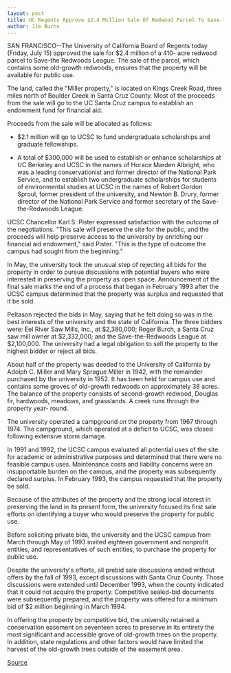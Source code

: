 ```yaml
---
layout: post
title: UC Regents Approve $2.4 Million Sale Of Redwood Parcel To Save-the-redwoods League
author: Jim Burns
---
```


SAN FRANCISCO--The University of California Board of Regents  today (Friday, July 15) approved the sale for $2.4 million of a 410- acre redwood parcel to Save-the Redwoods League. The sale of the  parcel, which contains some old-growth redwoods, ensures that the  property will be available for public use.

The land, called the "Miller property," is located on Kings Creek  Road, three miles north of Boulder Creek in Santa Cruz County. Most  of the proceeds from the sale will go to the UC Santa Cruz campus to  establish an endowment fund for financial aid.

Proceeds from the sale will be allocated as follows:

* $2.1 million will go to UCSC to fund undergraduate  scholarships and graduate fellowships.

* A total of $300,000 will be used to establish or enhance  scholarships at UC Berkeley and UCSC in the names of Horace Marden  Albright, who was a leading conservationist and former director of  the National Park Service, and to establish two undergraduate  scholarships for students of environmental studies at UCSC in the  names of Robert Gordon Sproul, former president of the university,  and Newton B. Drury, former director of the National Park Service  and former secretary of the Save-the-Redwoods League.

UCSC Chancellor Karl S. Pister expressed satisfaction with the  outcome of the negotiations. "This sale will preserve the site for the  public, and the proceeds will help preserve access to the university  by enriching our financial aid endowment," said Pister. "This is the  type of outcome the campus had sought from the beginning."

In May, the university took the unusual step of rejecting all  bids for the property in order to pursue discussions with potential  buyers who were interested in preserving the property as open  space. Announcement of the final sale marks the end of a process  that began in February 1993 after  the UCSC campus determined that the property was surplus and  requested that it be sold.

Peltason rejected the bids in May, saying that he felt doing so  was in the best interests of the university and the state of  California. The three bidders were: Eel River Saw Mills, Inc., at  $2,380,000; Roger Burch, a Santa Cruz saw mill owner at  $2,332,000; and the Save-the-Redwoods League at $2,100,000. The  university had a legal obligation to sell the property to the highest  bidder or reject all bids.

About half of the property was deeded to the University of  California by Adolph C. Miller and  Mary Sprague Miller in 1942, with the remainder purchased by the  university in 1952. It has been held for campus use and contains some groves of old-growth  redwoods on approximately 38 acres. The balance of the property  consists of second-growth redwood, Douglas fir, hardwoods,  meadows, and grasslands. A creek runs through the property year- round.

The university operated a campground on the property from  1967 through 1974. The campground, which operated at a deficit to  UCSC, was closed following extensive storm damage.

In 1991 and 1992, the UCSC campus evaluated all potential  uses of the site for academic or administrative purposes and  determined that there were no feasible campus uses. Maintenance  costs and liability concerns were an insupportable burden on the  campus, and the property was subsequently declared surplus. In  February 1993, the campus requested that the property be sold.

Because of the attributes of the property and the strong local  interest in preserving the land in its present form, the university  focused its first sale efforts on identifying a buyer who would  preserve the property for public use.

Before soliciting private bids, the university and the UCSC  campus from March through May of 1993 invited eighteen government  and nonprofit entities, and representatives of such entities, to  purchase the property for public use.

Despite the university's efforts, all prebid sale discussions  ended without offers by the fall of 1993, except discussions with  Santa Cruz County. Those discussions were extended until December  1993, when the county indicated that it could not acquire the  property. Competitive sealed-bid documents were subsequently  prepared, and the property was offered for a minimum bid of $2  million beginning in March 1994.

In offering the property by competitive bid, the university  retained a conservation easement on seventeen acres to preserve in  its entirety the most significant and accessible grove of old-growth  trees on the property. In addition, state regulations and other  factors would have limited the harvest of the old-growth trees  outside of the easement area.

[Source](http://www1.ucsc.edu/news_events/press_releases/archive/94-95/07-94/071594-Sale_of_Miller_prop.html "Permalink to 071594-Sale_of_Miller_prop")
